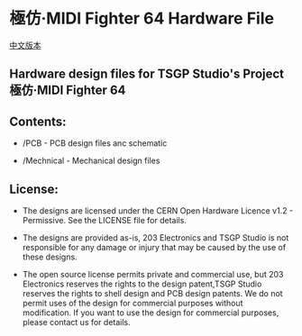 # 極仿·MIDI Fighter 64 Hardware File
[中文版本](readme_cn.md)

## Hardware design files for TSGP Studio's Project 極仿·MIDI Fighter 64

## Contents:
* /PCB - PCB design files anc schematic

* /Mechnical - Mechanical design files



## License:

* The designs are licensed under the CERN Open Hardware Licence v1.2 - Permissive. See the LICENSE file for details.

* The designs are provided as-is, 203 Electronics and TSGP Studio is not responsible for any damage or injury that may be caused by the use of these designs.

* The open source license permits private and commercial use, but 203 Electronics reserves the rights to the design patent,TSGP Studio reserves the rights to shell design and PCB design patents. We do not permit uses of the design for commercial purposes without modification. If you want to use the design for commercial purposes, please contact us for details.
